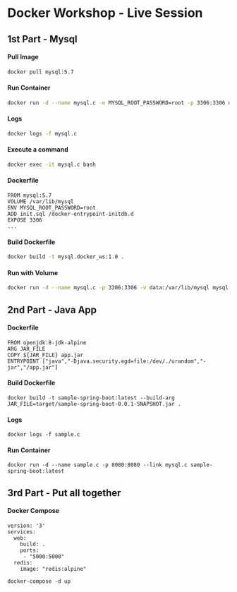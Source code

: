 # Docker Workshop - Live Session

## 1st Part - Mysql
#### Pull Image
```sh
docker pull mysql:5.7
```
#### Run Container
```sh
docker run -d --name mysql.c -e MYSQL_ROOT_PASSWORD=root -p 3306:3306 mysql:5.7
```
#### Logs
```sh
docker logs -f mysql.c
```
#### Execute a command
```sh
docker exec -it mysql.c bash
```
#### Dockerfile
```
FROM mysql:5.7
VOLUME /var/lib/mysql
ENV MYSQL_ROOT_PASSWORD=root
ADD init.sql /docker-entrypoint-initdb.d
EXPOSE 3306
...
```
#### Build Dockerfile
```sh
docker build -t mysql.docker_ws:1.0 .
```
#### Run with Volume
```sh
docker run -d --name mysql.c -p 3306:3306 -v data:/var/lib/mysql mysql.docker_ws:1.0
```
## 2nd Part - Java App
#### Dockerfile
```
FROM openjdk:8-jdk-alpine
ARG JAR_FILE
COPY ${JAR_FILE} app.jar
ENTRYPOINT ["java","-Djava.security.egd=file:/dev/./urandom","-jar","/app.jar"]
```
#### Build Dockerfile
```
docker build -t sample-spring-boot:latest --build-arg JAR_FILE=target/sample-spring-boot-0.0.1-SNAPSHOT.jar .
```
#### Logs
```
docker logs -f sample.c
```
#### Run Container
```
docker run -d --name sample.c -p 8080:8080 --link mysql.c sample-spring-boot:latest
```
## 3rd Part - Put all together
#### Docker Compose
```
version: '3'
services:
  web:
    build: .
    ports:
     - "5000:5000"
  redis:
    image: "redis:alpine"
```
```
docker-compose -d up
```
